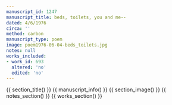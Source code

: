 ```yaml
---
manuscript_id: 1247
manuscript_title: beds, toilets, you and me--
dated: 4/6/1976
circa: ''
method: carbon
manuscript_type: poem
image: poem1976-06-04-beds_toilets.jpg
notes: null
works_included:
- work_id: 693
  altered: 'no'
  edited: 'no'
---
```


{{ section_title() }}
{{ manuscript_info() }}
{{ section_image() }}
{{ notes_section() }}
{{ works_section() }}
